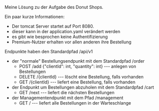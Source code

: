 Meine Lösung zu der Aufgabe des Donut Shops. 

Ein paar kurze Informationen:
- Der tomcat Server startet auf Port 8080. 
- dieser kann in der application.yaml verändert werden
- es gibt wie besprochen keine Authentifizierung 
- Premium-Nutzer erhalten vor allen anderen ihre Bestellung 

Endpunkte haben den Standardpfad /api/v1

- der "normale" Bestellungsendpunkt mit dem Standardpfad /order
  - POST /add {"clientId": int, "quantity": int} --- anlegen von Bestellungen 
  - DELETE /{clientId} --- löscht eine Bestellung, falls vorhanden 
  - GET /{clientId} --- liefert eine Bestellung, falls vorhanden
- der Endpunkt um Bestellungen abzuholen mit dem Standardpfad /cart
  - GET /next --- liefert die nächsten Bestellungen
- der Managementendpunkt mit dem Pfad /management
  - GET / --- liefert alle Bestellungen in der Warteschlange